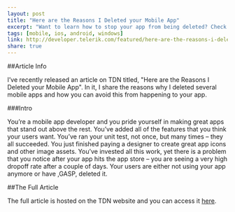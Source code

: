 ```yaml
---
layout: post
title: "Here are the Reasons I Deleted your Mobile App"
excerpt: "Want to learn how to stop your app from being deleted? Check out my tips here. "
tags: [mobile, ios, android, windows]
link: http://developer.telerik.com/featured/here-are-the-reasons-i-deleted-your-mobile-app/
share: true
---
```

##Article Info

I’ve recently released an article on TDN titled, "Here are the Reasons I Deleted your Mobile App". In it, I share the reasons why I deleted several mobile apps and how you can avoid this from happening to your app. 

###Intro

You’re a mobile app developer and you pride yourself in making great apps that stand out above the rest. You’ve added all of the features that you think your users want. You’ve ran your unit test, not once, but many times – they all succeeded. You just finished paying a designer to create great app icons and other image assets. You’ve invested all this work, yet there is a problem that you notice after your app hits the app store – you are seeing a very high dropoff rate after a couple of days. Your users are either not using your app anymore or have ,GASP, deleted it.

##The Full Article

The full article is hosted on the TDN website and you can access it [here](http://developer.telerik.com/featured/here-are-the-reasons-i-deleted-your-mobile-app/).